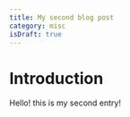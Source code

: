 ```yaml
---
title: My second blog post
category: misc
isDraft: true
---
```

# Introduction
Hello! this is my second entry!
